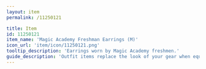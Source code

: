 ```yaml
---
layout: item
permalink: /11250121

title: Item
id: 11250121
item_name: 'Magic Academy Freshman Earrings (M)'
icon_url: 'item/icon/11250121.png'
tooltip_description: 'Earrings worn by Magic Academy freshmen.'
guide_description: 'Outfit items replace the look of your gear when equipped.'
---
```

